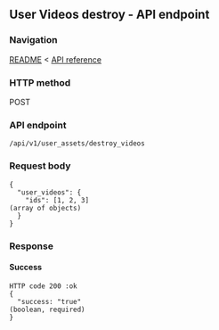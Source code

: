 ## User Videos destroy - API endpoint

### Navigation
[README](../../../../README.md)
<
[API reference](../../../api_reference.md)

### HTTP method
POST

### API endpoint
`/api/v1/user_assets/destroy_videos`

### Request body
```
{
  "user_videos": {
    "ids": [1, 2, 3]                                                            (array of objects)
  }
}
```

### Response
#### Success
```
HTTP code 200 :ok
{
  "success: "true"                                                              (boolean, required)
}
```
